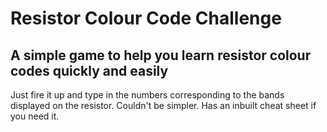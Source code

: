 # Resistor Colour Code Challenge
## A simple game to help you learn resistor colour codes quickly and easily

Just fire it up and type in the numbers corresponding to the bands displayed on the resistor. Couldn't be simpler. Has an inbuilt cheat sheet if you need it.
